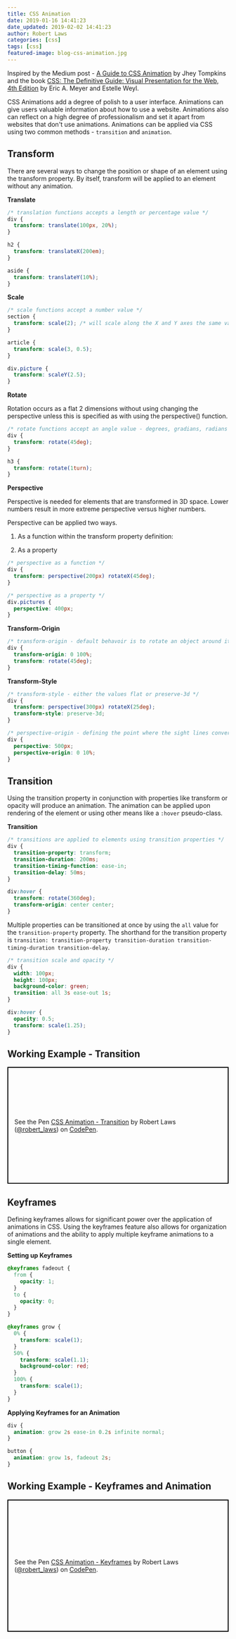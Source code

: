 ```yaml
---
title: CSS Animation
date: 2019-01-16 14:41:23
date_updated: 2019-02-02 14:41:23
author: Robert Laws
categories: [css]
tags: [css]
featured-image: blog-css-animation.jpg
---
```

Inspired by the Medium post - [A Guide to CSS Animation](https://codeburst.io/a-guide-to-css-animation-part-1-8777f5beb1f8) by Jhey Tompkins and the book [CSS: The Definitive Guide: Visual Presentation for the Web, 4th Edition](https://www.amazon.com/CSS-Definitive-Guide-Visual-Presentation/dp/1449393195) by Eric A. Meyer and Estelle Weyl.<!-- more -->

CSS Animations add a degree of polish to a user interface. Animations can give users valuable information about how to use a website. Animations also can reflect on a high degree of professionalism and set it apart from websites that don't use animations. Animations can be applied via CSS using two common methods - `transition` and `animation`.

## Transform

There are several ways to change the position or shape of an element using the transform property. By itself, transform will be applied to an element without any animation.

**Translate**

```css
/* translation functions accepts a length or percentage value */
div {
  transform: translate(100px, 20%);
}

h2 {
  transform: translateX(200em);
}

aside {
  transform: translateY(10%);
}
```

**Scale**

```css
/* scale functions accept a number value */
section {
  transform: scale(2); /* will scale along the X and Y axes the same value */
}

article {
  transform: scale(3, 0.5);
}

div.picture {
  transform: scaleY(2.5);
}
```

**Rotate**

Rotation occurs as a flat 2 dimensions without using changing the perspective unless this is specified as with using the perspective() function.

```css
/* rotate functions accept an angle value - degrees, gradians, radians or turns */
div {
  transform: rotate(45deg);
}

h3 {
  transform: rotate(1turn);
}
```

**Perspective**

Perspective is needed for elements that are transformed in 3D space. Lower numbers result in more extreme perspective versus higher numbers.

Perspective can be applied two ways.

1. As a function within the transform property definition:

1. As a property

```css
/* perspective as a function */
div {
  transform: perspective(200px) rotateX(45deg);
}

/* perspective as a property */
div.pictures {
  perspective: 400px;
}
```

**Transform-Origin**

```css
/* transform-origin - default behavoir is to rotate an object around it's center */
div {
  transform-origin: 0 100%;
  transform: rotate(45deg);
}
```

**Transform-Style**

```css
/* transform-style - either the values flat or preserve-3d */
div {
  transform: perspective(300px) rotateX(25deg);
  transform-style: preserve-3d;
}
```

```css
/* perspective-origin - defining the point where the sight lines convere */
div {
  perspective: 500px;
  perspective-origin: 0 10%;
}
```

## Transition

Using the transition property in conjunction with properties like transform or opacity will produce an animation. The animation can be applied upon rendering of the element or using other means like a `:hover` pseudo-class.

**Transition**

```css
/* transitions are applied to elements using transition properties */
div {
  transition-property: transform;
  transition-duration: 200ms;
  transition-timing-function: ease-in;
  transition-delay: 50ms;
}

div:hover {
  transform: rotate(360deg);
  transform-origin: center center;
}
```

Multiple properties can be transitioned at once by using the `all` value for the `transition-property` property. The shorthand for the transition property is `transition: transition-property transition-duration transition-timing-duration transition-delay`.

```css
/* transition scale and opacity */
div {
  width: 100px;
  height: 100px;
  background-color: green;
  transition: all 3s ease-out 1s;
}

div:hover {
  opacity: 0.5;
  transform: scale(1.25);
}
```

## Working Example - Transition

<p class="codepen" data-height="265" data-theme-id="0" data-default-tab="css,result" data-user="robert_laws" data-slug-hash="NojXYR" style="height: 265px; box-sizing: border-box; display: flex; align-items: center; justify-content: center; border: 2px solid black; margin: 1em 0; padding: 1em;" data-pen-title="CSS Animation - Transition">
  <span>See the Pen <a href="https://codepen.io/robert_laws/pen/NojXYR/">
  CSS Animation - Transition</a> by Robert Laws (<a href="https://codepen.io/robert_laws">@robert_laws</a>)
  on <a href="https://codepen.io">CodePen</a>.</span>
</p>
<script async src="https://static.codepen.io/assets/embed/ei.js"></script>

## Keyframes

Defining keyframes allows for significant power over the application of animations in CSS. Using the keyframes feature also allows for organization of animations and the ability to apply multiple keyframe animations to a single element.

**Setting up Keyframes**

```css
@keyframes fadeout {
  from {
    opacity: 1;
  }
  to {
    opacity: 0;
  }
}

@keyframes grow {
  0% {
    transform: scale(1);
  }
  50% {
    transform: scale(1.1);
    background-color: red;
  }
  100% {
    transform: scale(1);
  }
}
```

**Applying Keyframes for an Animation**

```css
div {
  animation: grow 2s ease-in 0.2s infinite normal;
}

button {
  animation: grow 1s, fadeout 2s;
}
```

## Working Example - Keyframes and Animation

<p class="codepen" data-height="300" data-theme-id="0" data-default-tab="css,result" data-user="robert_laws" data-slug-hash="VgbywG" style="height: 300px; box-sizing: border-box; display: flex; align-items: center; justify-content: center; border: 2px solid black; margin: 1em 0; padding: 1em;" data-pen-title="CSS Animation - Keyframes">
  <span>See the Pen <a href="https://codepen.io/robert_laws/pen/VgbywG/">
  CSS Animation - Keyframes</a> by Robert Laws (<a href="https://codepen.io/robert_laws">@robert_laws</a>)
  on <a href="https://codepen.io">CodePen</a>.</span>
</p>
<script async src="https://static.codepen.io/assets/embed/ei.js"></script>